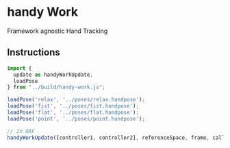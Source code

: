# handy Work

Framework agnostic Hand Tracking

<!--DOCS-->
<!--DOCS_END-->
## Instructions

```javascript
import {
  update as handyWorkUpdate,
  loadPose
} from "../build/handy-work.js";

loadPose('relax', '../poses/relax.handpose');
loadPose('fist', '../poses/fist.handpose');
loadPose('flat', '../poses/flat.handpose');
loadPose('point', '../poses/point.handpose');

// In RAF
handyWorkUpdate([controller1, controller2], referenceSpace, frame, callback);
```
